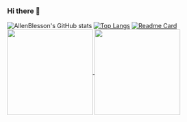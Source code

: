 ### Hi there 👋
![AllenBlesson's GitHub stats](https://github-readme-stats.vercel.app/api?username=AllenBlesson&show_icons=true&theme=transparent)
[![Top Langs](https://github-readme-stats.vercel.app/api/top-langs/?username=AllenBlesson&layout=donut)](https://github.com/AllenBlesson/github-readme-stats)
[![Readme Card](https://github-readme-stats.vercel.app/api/pin/?username=AllenBlesson&repo=github-readme-stats)](https://github.com/AllenBlesson/github-readme-stats)
<a href="https://github.com/anuraghazra/github-readme-stats">
  <img height=200 align="center" src="https://github-readme-stats.vercel.app/api?username=AllenBlesson" />
</a>
<a href="https://github.com/anuraghazra/convoychat">
  <img height=200 align="center" src="https://github-readme-stats.vercel.app/api/top-langs?username=AllenBlesson&layout=compact&langs_count=8&card_width=320" />
</a>
